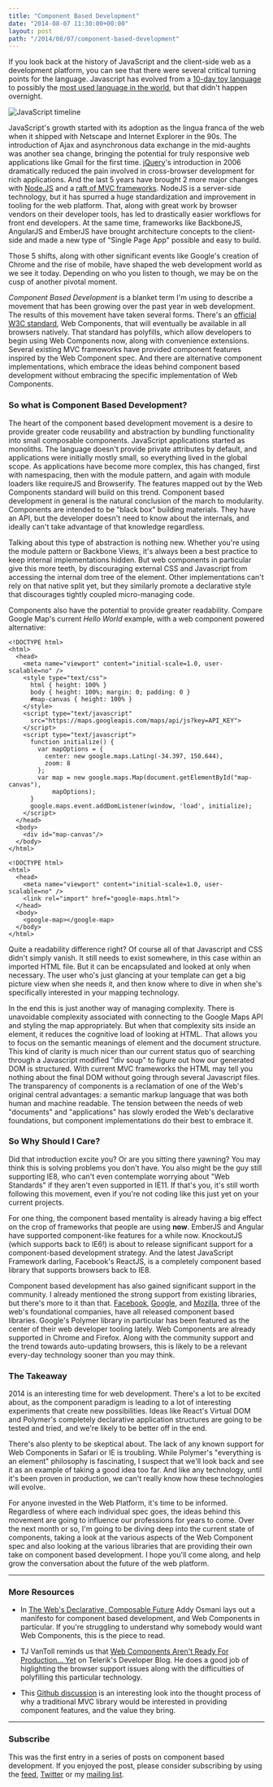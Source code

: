 ```yaml
---
title: "Component Based Development"
date: "2014-08-07 11:30:00+00:00"
layout: post
path: "/2014/08/07/component-based-development"
---
```


If you look back at the history of JavaScript and the client-side web as a development platform, you can see that there were several critical turning points for the language. Javascript has evolved from a [10-day toy language][jsorigin] to possibly the [most used language in the world][githubstats], but that didn't happen overnight.

![JavaScript timeline](/content/images/2014/Aug/timeline.png)

<style>
.post-body img{
display: inline-block;
float: right;
max-width: 250px;
margin: 10px 10px 5px 10px;
}
</style>

JavaScript's growth started with its adoption as the lingua franca of the web when it shipped with Netscape and Internet Explorer in the 90s.  The introduction of Ajax and asynchronous data exchange in the mid-aughts was another sea change, bringing the potential for truly responsive web applications like Gmail for the first time.  [jQuery][jquery]'s introduction in 2006 dramatically reduced the pain involved in cross-browser development for rich applications. And the last 5 years have brought 2 more major changes with [Node.JS][node] and a [raft of MVC frameworks][mvc].  NodeJS is a server-side technology, but it has spurred a huge standardization and improvement in tooling for the web platform. That, along with great work by browser vendors on their developer tools, has led to drastically easier workflows for front end developers.  At the same time, frameworks like BackboneJS, AngularJS and EmberJS have brought architecture concepts to the client-side and made a new type of "Single Page App" possible and easy to build.


Those 5 shifts, along with other significant events like Google's creation of Chrome and the rise of mobile, have shaped the web development world as we see it today. Depending on who you listen to though, we may be on the cusp of another pivotal moment.  

*Component Based Development* is a blanket term I'm using to describe a movement that has been growing over the past year in web development.  The results of this movement have taken several forms.  There's an [official W3C standard][spec], Web Components, that will eventually be available in all browsers natively.  That standard has polyfills, which allow developers to begin using Web Components now, along with convenience extensions.  Several existing MVC frameworks have provided component features inspired by the Web Component spec.  And there are alternative component implementations, which embrace the ideas behind component based development without embracing the specific implementation of Web Components.

### So what is Component Based Development?

The heart of the component based development movement is a desire to provide greater code reusability and abstraction by bundling functionality into small composable components.  JavaScript applications started as monoliths.  The language doesn't provide private attributes by default, and applications were initially mostly small, so everything lived in the global scope.  As applications have become more complex, this has changed, first with namespacing, then with the module pattern, and again with module loaders like requireJS and Browserify.  The features mapped out by the Web Components standard will build on this trend.  Component based development in general is the natural conclusion of the march to modularity.  Components are intended to be "black box" building materials.  They have an API, but the developer doesn't need to know about the internals, and ideally can't take advantage of that knowledge regardless.

Talking about this type of abstraction is nothing new.  Whether you're using the module pattern or Backbone Views, it's always been a best practice to keep internal implementations hidden.  But web components in particular give this more teeth, by discouraging external CSS and Javascript from accessing the internal dom tree of the element. Other implementations can't rely on that native split yet, but they similarly promote a declarative style that discourages tightly coupled micro-managing code. 

Components also have the potential to provide greater readability.  Compare Google Map's current *Hello World* example, with a web component powered alternative:

```
<!DOCTYPE html>
<html>
  <head>
    <meta name="viewport" content="initial-scale=1.0, user-scalable=no" />
    <style type="text/css">
      html { height: 100% }
      body { height: 100%; margin: 0; padding: 0 }
      #map-canvas { height: 100% }
    </style>
    <script type="text/javascript"
      src="https://maps.googleapis.com/maps/api/js?key=API_KEY">
    </script>
    <script type="text/javascript">
      function initialize() {
        var mapOptions = {
          center: new google.maps.LatLng(-34.397, 150.644),
          zoom: 8
        };
        var map = new google.maps.Map(document.getElementById("map-canvas"),
            mapOptions);
      }
      google.maps.event.addDomListener(window, 'load', initialize);
    </script>
  </head>
  <body>
    <div id="map-canvas"/>
  </body>
</html>
```

```
<!DOCTYPE html>
<html>
  <head>
    <meta name="viewport" content="initial-scale=1.0, user-scalable=no" />
    <link rel="import" href="google-maps.html">
  </head>
  <body>
    <google-map></google-map>
  </body>
</html>
```

Quite a readability difference right?  Of course all of that Javascript and CSS didn't simply vanish.  It still needs to exist somewhere, in this case within an imported HTML file.  But it can be encapsulated and looked at only when necessary.  The user who's just glancing at your template can get a big picture view when she needs it, and then know where to dive in when she's specifically interested in your mapping technology.

In the end this is just another way of managing complexity.  There is unavoidable complexity associated with connecting to the Google Maps API and styling the map appropriately.  But when that complexity sits inside an element, it reduces the cognitive load of looking at HTML. That allows you to focus on the semantic meanings of element and the document structure. This kind of clarity is much nicer than our current status quo of searching  through a Javascript modified "div soup" to figure out how our generated DOM is structured.  With current MVC frameworks the HTML may tell you nothing about the final DOM without going through several Javascript files.  The transparency of components is a reclamation of one of the Web's original central advantages: a semantic markup language that was both human and machine readable.  The tension between the needs of web "documents" and "applications" has slowly eroded the Web's declarative foundations, but component implementations do their best to embrace it.


### So Why Should I Care? 

Did that introduction excite you?  Or are you sitting there yawning?  You may think this is solving problems you don't have. You also might be the guy still supporting IE8, who can't even contemplate worrying about "Web Standards" if they aren't even supported in IE11.  If that's you, it's still worth following this movement, even if you're not coding like this just yet on your current projects.

For one thing, the component based mentality is already having a big effect on the crop of frameworks that people are using **now**.  EmberJS and Angular have supported component-like features for a while now.  KnockoutJS (which supports back to IE6!) is about to release significant support for a component-based development strategy. And the latest JavaScript Framework darling, Facebook's ReactJS, is a completely component based library that supports browsers back to IE8.  

Component based development has also gained significant support in the community.  I already mentioned the strong support from existing libraries, but there's more to it than that. [Facebook][react], [Google][polymer], and [Mozilla][xtags], three of the web's foundational companies, have all released component based libraries.  Google's Polymer library in particular has been featured as the center of their web developer tooling lately.  Web Components are already supported in Chrome and Firefox.  Along with the community support and the trend towards auto-updating browsers, this is likely to be a relevant every-day technology sooner than you may think.

### The Takeaway

2014 is an interesting time for web development.  There's a lot to be excited about, as the component paradigm is leading to a lot of interesting experiments that create new possibilities.  Ideas like React's Virtual DOM and Polymer's completely declarative application structures are going to be tested and tried, and we're likely to be better off in the end.  

There's also plenty to be skeptical about.  The lack of any known support for Web Components in Safari or IE is troubling.  While Polymer's "everything is an element" philosophy is fascinating, I suspect that we'll look back and see it as an example of taking a good idea too far.  And like any technology, until it's been proven in production, we can't really know how these technologies will evolve.

For anyone invested in the Web Platform, it's time to be informed. Regardless of where each individual spec goes, the ideas behind this movement are going to influence our professions for years to come.  Over the next month or so, I'm going to be diving deep into the current state of components, taking a look at the various aspects of the Web Component spec and also looking at the various libraries that are providing their own take on component based development. I hope you'll come along, and help grow the conversation about the future of the web platform.

---



### More Resources

- In [The Web's Declarative, Composable Future][addy] Addy Osmani lays out a manifesto for component based development, and Web Components in particular.  If you're struggling to understand why somebody would want Web Components, this is the piece to read.

- TJ VanToll reminds us that [Web Components Aren't Ready For Production... Yet][telerik] on Telerik's Developer Blog.  He does a good job of higlighting the browser support issues along with the difficulties of polyfilling this particular technology.

- This [Github discussion][kocomponents] is an interesting look into the thought process of why a traditional MVC library would be interested in providing component features, and the value they bring.


---

### Subscribe

This was the first entry in a series of posts on component based development.  If you enjoyed the post, please consider subscribing by using the [feed](http://feedpress.me/benmccormick), [Twitter](http://twitter.com/benmccormickorg) or my [mailing list](http://eepurl.com/WFYon). 

[githubstats]:http://adambard.com/blog/top-github-languages-for-2013-so-far/
[jsorigin]: http://www.computer.org/csdl/mags/co/2012/02/mco2012020007.html
[polymer]: http://www.polymer-project.org/
[react]: http://facebook.github.io/react/
[xtags]: http://mozbrick.github.io/
[addy]: http://addyosmani.com/blog/the-webs-declarative-composable-future/
[telerik]: http://developer.telerik.com/featured/web-components-arent-ready-production-yet/
[kocomponents]: https://github.com/knockout/knockout/issues/1273
[mvc]: http://blog.stevensanderson.com/2012/08/01/rich-javascript-applications-the-seven-frameworks-throne-of-js-2012/
[jquery]: http://jquery.com/
[node]: http://nodejs.org/
[spec]: http://www.w3.org/standards/techs/components#w3c_all


